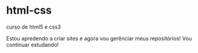 # html-css
 curso de html5 e css3

Estou apredendo a criar sites e agora vou gerênciar meus repositórios!
Vou continuar estudando!